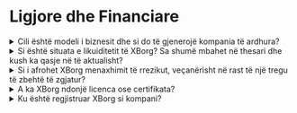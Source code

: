 # Ligjore dhe Financiare

<details>

<summary>Cili është modeli i biznesit dhe si do të gjenerojë kompania të ardhura?</summary>

Të ardhurat e protokollit mund të përshkruhen si më poshtë:

#### Rrjeti i Aplikacioneve

* Abonimet e sezonit dhe llogaritë (përdoruesit)
* Abonimet e llogarive (bizneset)
* Shitjet kryesore të objekteve të koleksionit
* Tarifat e platformës së startimit

#### Komunitetet e lojërave të decentralizuara

* Pronësi e patundshme në Komunitetet e Lojërave Tarifat e ofertës fillestare të ekipit
* Tarifat e tokenizimit të fitimeve të lojtarit
* Tarifat e rrjetit të akreditimit
* Tarifat e API të akreditimit
* Tarifat e PGC
* Tarifat e sekuesit
* Menaxhimi i aseteve GameFi të DAO-së
* Investime direkte në lojëra Web3
* Sponsorizimi i ekipeve e-sportive
* Sponsorizimi i turneve.

</details>

<details>

<summary>Si është situata e likuiditetit të XBorg? Sa shumë mbahet në thesari dhe kush ka qasje në të aktualisht?</summary>

Përveç raundit të ndihmës së vazhdueshme, XBorg aktualisht mban 800,000 dollarë në thesarin e saj. Duke marrë parasysh shpenzimet bruto mujore prej 40,000 dollarësh, kjo përbën një periudhë kohore prej rreth 20 muajsh, edhe nëse nuk bëhen fitime shtesë gjatë kësaj periudhe. Për sa i përket menaxhimit të thesarit, fondet ruhen me siguri në disa xhepave të Gnosis (xhepat me shumë-nënshkrim). Qasja në këto fonde kontrollohet me kujdes dhe aktualisht menaxhohet nga Louis (CEO i XBorg), thesari i SwissBorg, së bashku me një ekzekutiv shtesë të SwissBorg.

</details>

<details>

<summary>Si i afrohet XBorg menaxhimit të rrezikut, veçanërisht në rast të një tregu të zbehtë të zgjatur?</summary>

Menaxhimi i rrezikut është një aspekt kritik i veprimtarisë sonë në XBorg. Ne adoptojmë një model operacional të shtrënguar që na lejon të mbajmë një shkallë relativisht të ulët të shpenzimeve mujore prej 40,000 dollarësh, të cilat përfshijnë kompensimin për ekipin tonë prej 12 anëtarëve të stafit të plotë kohë. Duke mbajtur një pagë mesatare prej rreth 3.3 mijë dollarësh në muaj për punonjësin, sigurojmë që tërheqim dhe mbajmë talente të cilësisë së lartë ndërsa mbajmë shpenzimet tona të kontrollueshme.

Në rast të një tregu të zbehtë të zgjatur, strategjia jonë financiare aktuale na siguron një periudhë kohore të mjaftueshme për të vazhduar zbatimin e planit tonë pa nevojën e menjëhershme për fonde shtesë.

</details>

<details>

<summary>A ka XBorg ndonjë licenca ose certifikata?</summary>

Aktualisht, XBorg nuk posedon asnjë licencë ose certifikatë specifike. Megjithatë, kemi nisur procesin e aplikimit për një licencë VARA.

</details>

<details>

<summary>Ku është regjistruar XBorg si kompani?</summary>

XBorg është zyrtarisht regjistruar si XBorg DMCC në Dubaj, brenda Qendrës së Shumë Mallrave të Dubajit (DMCC).

</details>